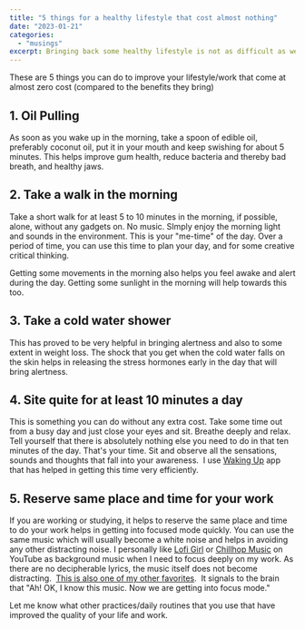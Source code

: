 ```yaml
---
title: "5 things for a healthy lifestyle that cost almost nothing"
date: "2023-01-21"
categories:
  - "musings"
excerpt: Bringing back some healthy lifestyle is not as difficult as we think.  Some times, small changes in our routines have big long term impact on our overall health and sense of wellbeing
---
```


These are 5 things you can do to improve your lifestyle/work that come at almost zero cost (compared to the benefits they bring)

## 1\. Oil Pulling

As soon as you wake up in the morning, take a spoon of edible oil, preferably coconut oil, put it in your mouth and keep swishing for about 5 minutes. This helps improve gum health, reduce bacteria and thereby bad breath, and healthy jaws.

## 2\. Take a walk in the morning

Take a short walk for at least 5 to 10 minutes in the morning, if possible, alone, without any gadgets on. No music. SImply enjoy the morning light and sounds in the environment. This is your "me-time" of the day. Over a period of time, you can use this time to plan your day, and for some creative critical thinking.

Getting some movements in the morning also helps you feel awake and alert during the day. Getting some sunlight in the morning will help towards this too.

## 3\. Take a cold water shower

This has proved to be very helpful in bringing alertness and also to some extent in weight loss. The shock that you get when the cold water falls on the skin helps in releasing the stress hormones early in the day that will bring alertness.

## 4\. Site quite for at least 10 minutes a day

This is something you can do without any extra cost. Take some time out from a busy day and just close your eyes and sit. Breathe deeply and relax. Tell yourself that there is absolutely nothing else you need to do in that ten minutes of the day. That's your time. Sit and observe all the sensations, sounds and thoughts that fall into your awareness.  I use [Waking Up](https://dynamic.wakingup.com/shareOpenAccess/SCF3C8244) app that has helped in getting this time very efficiently.

## 5\. Reserve same place and time for your work

If you are working or studying, it helps to reserve the same place and time to do your work helps in getting into focused mode quickly. You can use the same music which will usually become a white noise and helps in avoiding any other distracting noise. I personally like [Lofi Girl](https://www.youtube.com/watch?v=jfKfPfyJRdk) or [Chillhop Music](https://www.youtube.com/watch?v=8iU8LPEa4o0) on YouTube as background music when I need to focus deeply on my work. As there are no decipherable lyrics, the music itself does not become distracting.  [This is also one of my other favorites](https://www.youtube.com/watch?v=mr8GBzTsWqM).  It signals to the brain that "Ah! OK, I know this music. Now we are getting into focus mode."

Let me know what other practices/daily routines that you use that have improved the quality of your life and work.
